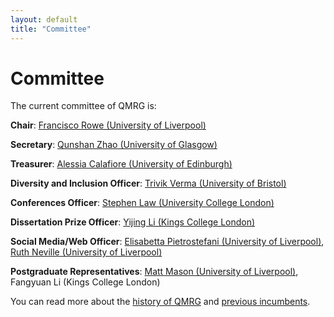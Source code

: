 ```yaml
---
layout: default
title: "Committee"
---
```


# Committee

The current committee of QMRG is:

**Chair**: [Francisco Rowe (University of Liverpool)](https://www.liverpool.ac.uk/environmental-sciences/staff/francisco-javier-rowe-gonzalez/)

**Secretary**: [Qunshan Zhao (University of Glasgow)](https://www.gla.ac.uk/schools/socialpolitical/staff/qunshanzhao/)

**Treasurer**: [Alessia Calafiore (University of Edinburgh)](https://www.research.ed.ac.uk/en/persons/alessia-calafiore)

**Diversity and Inclusion Officer**: [Trivik Verma (University of Bristol)](https://research-information.bris.ac.uk/en/persons/trivik-verma)

**Conferences Officer**: [Stephen Law (University College London)](https://www.ucl.ac.uk/bartlett/architecture/people/mphil-phd/stephen-law)

**Dissertation Prize Officer**: [Yijing Li (Kings College London)](https://www.kcl.ac.uk/people/yijing-li)

**Social Media/Web Officer**: [Elisabetta Pietrostefani (University of Liverpool)](https://www.liverpool.ac.uk/environmental-sciences/staff/elisabetta-pietrostefani/), [Ruth Neville (University of Liverpool)](https://www.liverpool.ac.uk/geographic-data-science/our-people/)

**Postgraduate Representatives**: [Matt Mason (University of Liverpool)](https://www.liverpool.ac.uk/geographic-data-science/our-people/), Fangyuan Li (Kings College London)

You can read more about the [history of QMRG](https://qmrg.github.io/history_of_qmrg) and [previous incumbents](https://qmrg.github.io/past_committee).

